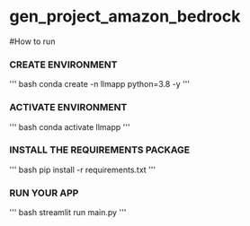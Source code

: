 # gen_project_amazon_bedrock
#How to run 
### CREATE ENVIRONMENT
''' bash 
conda create -n llmapp python=3.8 -y 
'''
### ACTIVATE  ENVIRONMENT
''' bash 
conda activate llmapp 
'''
### INSTALL THE REQUIREMENTS PACKAGE
''' bash 
pip install -r requirements.txt
'''
### RUN YOUR APP
''' bash 
streamlit run main.py
'''